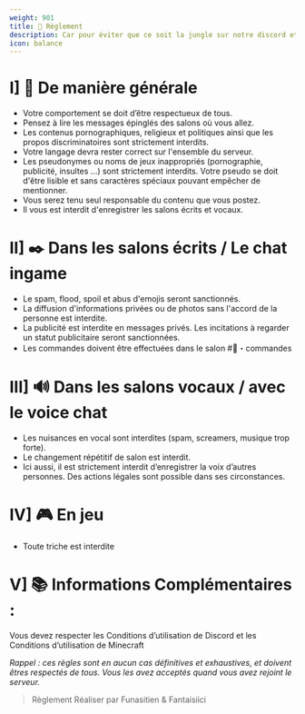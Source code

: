 ```yaml
---
weight: 901
title: 📖 Règlement 
description: Car pour éviter que ce soit la jungle sur notre discord et en jeu, il y a quelques barrières à ne pas franchir.
icon: balance
---
```


# I] 🔎 De manière générale
- Votre comportement se doit d’être respectueux de tous.
- Pensez à lire les messages épinglés des salons où vous allez.
- Les contenus pornographiques, religieux et politiques ainsi que les propos discriminatoires sont strictement interdits.
- Votre langage devra rester correct sur l'ensemble du serveur.
- Les pseudonymes ou noms de jeux inappropriés (pornographie, publicité, insultes ...) sont strictement interdits. Votre pseudo se doit d'être lisible et sans caractères spéciaux pouvant empêcher de mentionner.
- Vous serez tenu seul responsable du contenu que vous postez.
- Il vous est interdit d'enregistrer les salons écrits et vocaux.

# II] ✒️ Dans les salons écrits / Le chat ingame
- Le spam, flood, spoil et abus d'emojis seront sanctionnés.
- La diffusion d'informations privées ou de photos sans l'accord de la personne est interdite.
- La publicité est interdite en messages privés. Les incitations à regarder un statut publicitaire seront sanctionnées.
- Les commandes doivent être effectuées dans le salon #🧷・commandes

# III] 🔊 Dans les salons vocaux / avec le voice chat
- Les nuisances en vocal sont interdites (spam, screamers, musique trop forte).
- Le changement répétitif de salon est interdit.
- Ici aussi, il est strictement interdit d’enregistrer la voix d’autres personnes. Des actions légales sont possible dans ses circonstances.

# IV] 🎮 En jeu
- Toute triche est interdite

# V] 📚 Informations Complémentaires :
Vous devez respecter les Conditions d’utilisation de Discord et les Conditions d’utilisation de Minecraft

*Rappel : ces règles sont en aucun cas définitives et exhaustives, et doivent êtres respectés de tous. Vous les avez acceptés quand vous avez rejoint le serveur.*

> Règlement Réaliser par Funasitien & Fantaisiici